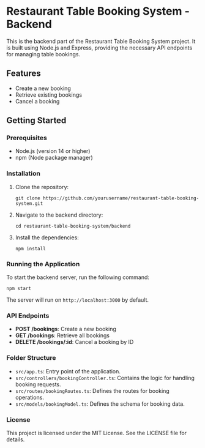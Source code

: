 # Restaurant Table Booking System - Backend

This is the backend part of the Restaurant Table Booking System project. It is built using Node.js and Express, providing the necessary API endpoints for managing table bookings.

## Features

- Create a new booking
- Retrieve existing bookings
- Cancel a booking

## Getting Started

### Prerequisites

- Node.js (version 14 or higher)
- npm (Node package manager)

### Installation

1. Clone the repository:
   ```
   git clone https://github.com/yourusername/restaurant-table-booking-system.git
   ```

2. Navigate to the backend directory:
   ```
   cd restaurant-table-booking-system/backend
   ```

3. Install the dependencies:
   ```
   npm install
   ```

### Running the Application

To start the backend server, run the following command:
```
npm start
```

The server will run on `http://localhost:3000` by default.

### API Endpoints

- **POST /bookings**: Create a new booking
- **GET /bookings**: Retrieve all bookings
- **DELETE /bookings/:id**: Cancel a booking by ID

### Folder Structure

- `src/app.ts`: Entry point of the application.
- `src/controllers/bookingController.ts`: Contains the logic for handling booking requests.
- `src/routes/bookingRoutes.ts`: Defines the routes for booking operations.
- `src/models/bookingModel.ts`: Defines the schema for booking data.

### License

This project is licensed under the MIT License. See the LICENSE file for details.